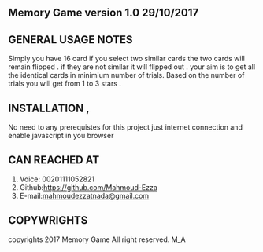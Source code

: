 ## Memory Game version  1.0 29/10/2017

## GENERAL USAGE NOTES

Simply you have 16 card if you select two similar cards the two cards will remain flipped . 
if they are not similar it will flipped out . your aim is to get all the identical cards in minimium number of trials. Based on the number of trials you will get from 1 to 3 stars .


## INSTALLATION ,
No need to any prerequistes for this project just internet connection and enable javascript in you browser 


## CAN REACHED AT
1. Voice: 00201111052821
2. Github:https://github.com/Mahmoud-Ezza
3. E-mail:mahmoudezzatnada@gmail.com

## COPYWRIGHTS

 copyrights 2017 Memory Game All right reserved.
 M_A

